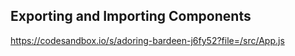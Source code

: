 ## Exporting and Importing Components
https://codesandbox.io/s/adoring-bardeen-j6fy52?file=/src/App.js
